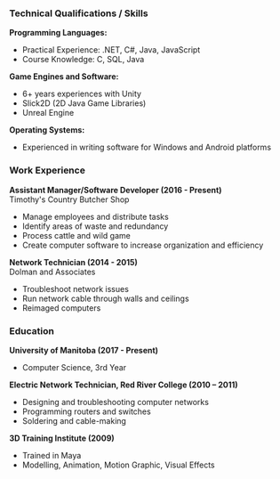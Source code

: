 ### Technical Qualifications / Skills

**Programming Languages:**
- Practical Experience: .NET, C#, Java, JavaScript
- Course Knowledge: C, SQL, Java

**Game Engines and Software:**
- 6+ years experiences with Unity
- Slick2D (2D Java Game Libraries)
- Unreal Engine

**Operating Systems:**
- Experienced in writing software for Windows and Android platforms

### Work Experience

**Assistant Manager/Software Developer (2016 - Present)**<br/>
Timothy's Country Butcher Shop
- Manage employees and distribute tasks
- Identify areas of waste and redundancy
- Process cattle and wild game
- Create computer software to increase organization and efficiency

**Network Technician (2014 - 2015)**<br/>
Dolman and Associates
- Troubleshoot network issues
- Run network cable through walls and ceilings
- Reimaged computers

### Education

**University of Manitoba (2017 - Present)** <br/>
- Computer Science, 3rd Year

**Electric Network Technician, Red River College (2010 – 2011)** <br/>
- Designing and troubleshooting computer networks
- Programming routers and switches
- Soldering and cable-making

**3D Training Institute (2009)** <br/>
- Trained in Maya
- Modelling, Animation, Motion Graphic, Visual Effects


